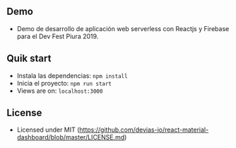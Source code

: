 
## Demo

- Demo de desarrollo de aplicación web serverless con Reactjs y Firebase para el Dev Fest Piura 2019.

## Quik start

- Instala las dependencias: `npm install`
- Inicia el proyecto: `npm run start`
- Views are on: `localhost:3000`



## License

- Licensed under MIT (https://github.com/devias-io/react-material-dashboard/blob/master/LICENSE.md)
